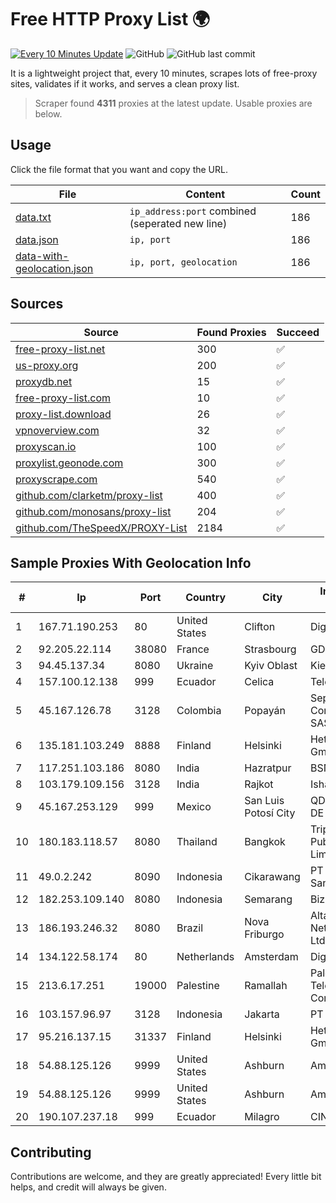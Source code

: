 
# Free HTTP Proxy List 🌍

[![Every 10 Minutes Update](https://github.com/mertguvencli/http-proxy-list/actions/workflows/main.yml/badge.svg?branch=main)](https://github.com/mertguvencli/http-proxy-list/actions/workflows/main.yml)
![GitHub](https://img.shields.io/github/license/mertguvencli/http-proxy-list)
![GitHub last commit](https://img.shields.io/github/last-commit/mertguvencli/http-proxy-list)

It is a lightweight project that, every 10 minutes, scrapes lots of free-proxy sites, validates if it works, and serves a clean proxy list.


> Scraper found **4311** proxies at the latest update. Usable proxies are below.

## Usage

Click the file format that you want and copy the URL.


|File|Content|Count|
|----|-------|-----|
|[data.txt](https://raw.githubusercontent.com/mertguvencli/http-proxy-list/main/proxy-list/data.txt)|`ip_address:port` combined (seperated new line)|186|
|[data.json](https://raw.githubusercontent.com/mertguvencli/http-proxy-list/main/proxy-list/data.json)|`ip, port`|186|
|[data-with-geolocation.json](https://raw.githubusercontent.com/mertguvencli/http-proxy-list/main/proxy-list/data-with-geolocation.json)|`ip, port, geolocation`|186|

## Sources

|Source|Found Proxies|Succeed|
|------|-------------|-------|
|[free-proxy-list.net](https://free-proxy-list.net)|300|✅|
|[us-proxy.org](https://www.us-proxy.org)|200|✅|
|[proxydb.net](http://proxydb.net)|15|✅|
|[free-proxy-list.com](https://free-proxy-list.com/?page=&port=&type%5B%5D=http&type%5B%5D=https&up_time=0&search=Search)|10|✅|
|[proxy-list.download](https://www.proxy-list.download/HTTP)|26|✅|
|[vpnoverview.com](https://vpnoverview.com/privacy/anonymous-browsing/free-proxy-servers)|32|✅|
|[proxyscan.io](https://www.proxyscan.io)|100|✅|
|[proxylist.geonode.com](https://proxylist.geonode.com/api/proxy-list?limit=300&page=1&sort_by=lastChecked&sort_type=desc&protocols=http,https)|300|✅|
|[proxyscrape.com](https://api.proxyscrape.com/v2/?request=displayproxies&protocol=http&timeout=10000&country=all&ssl=all&anonymity=all)|540|✅|
|[github.com/clarketm/proxy-list](https://raw.githubusercontent.com/clarketm/proxy-list/master/proxy-list-raw.txt)|400|✅|
|[github.com/monosans/proxy-list](https://raw.githubusercontent.com/monosans/proxy-list/main/proxies/http.txt)|204|✅|
|[github.com/TheSpeedX/PROXY-List](https://raw.githubusercontent.com/TheSpeedX/PROXY-List/master/http.txt)|2184|✅|


## Sample Proxies With Geolocation Info

|#|Ip|Port|Country|City|Internet Service Provider|
|-|--|----|-------|----|-------------------------|
|1|167.71.190.253|80|United States|Clifton|DigitalOcean, LLC|
|2|92.205.22.114|38080|France|Strasbourg|GD MASS Network|
|3|94.45.137.34|8080|Ukraine|Kyiv Oblast|Kievline LLC|
|4|157.100.12.138|999|Ecuador|Celica|Telconet S.A|
|5|45.167.126.78|3128|Colombia|Popayán|Sepcom Comunicaciones SAS|
|6|135.181.103.249|8888|Finland|Helsinki|Hetzner Online GmbH|
|7|117.251.103.186|8080|India|Hazratpur|BSNL Internet|
|8|103.179.109.156|3128|India|Rajkot|Ishan Netsol Pvt Ltd|
|9|45.167.253.129|999|Mexico|San Luis Potosí City|QDS NETWORKS SA DE CV|
|10|180.183.118.57|8080|Thailand|Bangkok|Triple T Broadband Public Company Limited|
|11|49.0.2.242|8090|Indonesia|Cikarawang|PT Usaha Adi Sanggoro|
|12|182.253.109.140|8080|Indonesia|Semarang|Biznet Metronet|
|13|186.193.246.32|8080|Brazil|Nova Friburgo|Alta Rede Corporate Network Telecom Ltda - EPP|
|14|134.122.58.174|80|Netherlands|Amsterdam|DigitalOcean, LLC|
|15|213.6.17.251|19000|Palestine|Ramallah|Palestine Telecommunications Company|
|16|103.157.96.97|3128|Indonesia|Jakarta|PT Beon Intermedia|
|17|95.216.137.15|31337|Finland|Helsinki|Hetzner Online GmbH|
|18|54.88.125.126|9999|United States|Ashburn|Amazon.com, Inc.|
|19|54.88.125.126|9999|United States|Ashburn|Amazon.com, Inc.|
|20|190.107.237.18|999|Ecuador|Milagro|CINECABLE TV|



## Contributing

Contributions are welcome, and they are greatly appreciated! Every
little bit helps, and credit will always be given.

